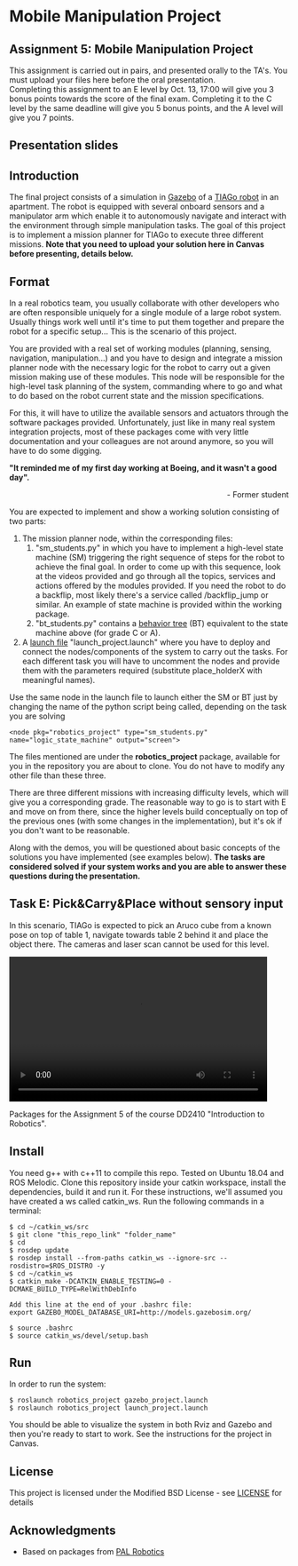 # Mobile Manipulation Project

## Assignment 5: Mobile Manipulation Project

This assignment is carried out in pairs, and presented orally to the TA's. You must upload your files here before the oral presentation.  
Completing this assignment to an E level by Oct. 13, 17:00 will give you 3 bonus points towards the score of the final exam. Completing it to the C level by the same deadline will give you 5 bonus points, and the A level will give you 7 points.

## Presentation slides
## Introduction

The final project consists of a simulation in [Gazebo](http://gazebosim.org/) of a [TIAGo robot](http://tiago.pal-robotics.com/) in an apartment. The robot is equipped with several onboard sensors and a manipulator arm which enable it to autonomously navigate and interact with the environment through simple manipulation tasks. The goal of this project is to implement a mission planner for TIAGo to execute three different missions. **Note that you need to upload your solution here in Canvas before presenting, details below.**

## Format

In a real robotics team, you usually collaborate with other developers who are often responsible uniquely for a single module of a large robot system. Usually things work well until it's time to put them together and prepare the robot for a specific setup... This is the scenario of this project.

You are provided with a real set of working modules (planning, sensing, navigation, manipulation...) and you have to design and integrate a mission planner node with the necessary logic for the robot to carry out a given mission making use of these modules. This node will be responsible for the high-level task planning of the system, commanding where to go and what to do based on the robot current state and the mission specifications.

For this, it will have to utilize the available sensors and actuators through the software packages provided. Unfortunately, just like in many real system integration projects, most of these packages come with very little documentation and your colleagues are not around anymore, so you will have to do some digging.

**"It reminded me of my first day working at Boeing, and it wasn't a good day".**  
<p align="right">- Former student</p>

You are expected to implement and show a working solution consisting of two parts:

1. The mission planner node, within the corresponding files:
    1. "sm_students.py" in which you have to implement a high-level state machine (SM) triggering the right sequence of steps for the robot to achieve the final goal. In order to come up with this sequence, look at the videos provided and go through all the topics, services and actions offered by the modules provided. If you need the robot to do a backflip, most likely there's a service called /backflip_jump or similar. An example of state machine is provided within the working package.
    2. "bt_students.py" contains a [behavior tree](http://wiki.ros.org/py_trees_ros) (BT) equivalent to the state machine above (for grade C or A).
2. A [launch file](http://wiki.ros.org/roslaunch/XML) "launch_project.launch" where you have to deploy and connect the nodes/components of the system to carry out the tasks. For each different task you will have to uncomment the  nodes and provide them with the parameters required (substitute place_holderX with meaningful names).

Use the same node in the launch file to launch either the SM or BT just by changing the name of the python script being called, depending on the task you are solving

`<node pkg="robotics_project" type="sm_students.py" name="logic_state_machine" output="screen">`

The files mentioned are under the **robotics_project** package, available for you in the repository you are about to clone. You do not have to modify any other file than these three. 

There are three different missions with increasing difficulty levels, which will give you a corresponding grade. The reasonable way to go is to start with E and move on from there, since the higher levels build conceptually on top of the previous ones (with some changes in the implementation), but it's ok if you don't want to be reasonable.

Along with the demos, you will be questioned about basic concepts of the solutions you have implemented (see examples below). **The tasks are considered solved if your system works and you are able to answer these questions during the presentation.**

## Task E: Pick&Carry&Place without sensory input

In this scenario, TIAGo is expected to pick an Aruco cube from a known pose on top of table 1, navigate towards table 2 behind it and place the object there. The cameras and laser scan cannot be used for this level.

<video width="465" height="261" preload="metadata" src="https://dub.cdn.nv.instructuremedia.com/originals/o-4RBxaWg8ACwJc7B8KudS3LJbjeKKKZuu/transcodings/t-4SiDKKu69Zk6XV7jSpR6HaF1YuCmR8pQ.mp4?&Expires=1697674771&Signature=MqFUmJaLI86FJwGrzbn~PXEQ9gxACYp3WYKuYve1VmI5uPGyO7LH5GJh1~qtQDNjC73t6UBpxj0INPi9Ku~56nZ1yWjeCBBvo2jL8ZMCnhoBr-wFZdqKF4zXLp~k47Ygp9xFjRu3RbQRksNQlpzChDSMECJ9J4lDpmfPqdlFHzOVaTsgzvREd~mz4xLPtFA79UMv41QBZIS6Y5T2X90HL6BR8q7DDTOsnlik~AjN44FW0rjBTQnGONn9pcIvjivuhyzxbYrjPYuHtULTamrVaSXYuPIKPsbRqZPJvM0CL7upvVXIJw9hwWm9wCAubzx5aCjBjSblZ1Mg~QQMSD2aOA__&Key-Pair-Id=APKAJLP4NHW7VFATZNDQ"></video>



























Packages for the Assignment 5 of the course DD2410 "Introduction to Robotics".

## Install
You need g++ with c++11 to compile this repo.
Tested on Ubuntu 18.04 and ROS Melodic.
Clone this repository inside your catkin workspace, install the dependencies, build it and run it.
For these instructions, we'll assumed you have created a ws called catkin_ws. 
Run the following commands in a terminal:
```
$ cd ~/catkin_ws/src
$ git clone "this_repo_link" "folder_name"
$ cd 
$ rosdep update
$ rosdep install --from-paths catkin_ws --ignore-src --rosdistro=$ROS_DISTRO -y
$ cd ~/catkin_ws
$ catkin_make -DCATKIN_ENABLE_TESTING=0 -DCMAKE_BUILD_TYPE=RelWithDebInfo

Add this line at the end of your .bashrc file:
export GAZEBO_MODEL_DATABASE_URI=http://models.gazebosim.org/

$ source .bashrc
$ source catkin_ws/devel/setup.bash
```
## Run
In order to run the system:
```
$ roslaunch robotics_project gazebo_project.launch
$ roslaunch robotics_project launch_project.launch
```
You should be able to visualize the system in both Rviz and Gazebo and then you're ready to start to work.
See the instructions for the project in Canvas.

## License

This project is licensed under the Modified BSD License - see [LICENSE](https://opensource.org/licenses/BSD-3-Clause) for details

## Acknowledgments

* Based on packages from [PAL Robotics](http://www.pal-robotics.com/en/home/)
